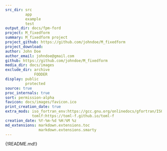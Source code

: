 ```yaml
---
src_dir: src
         app
         example
         test
output_dir: docs/fpm-ford
project: M_fixedform
summary: M_fixedform project
project_github: https://github.com/johndoe/M_fixedform
project_download:
author: John Doe
author_email: johndoe@gmail.com
github: https://github.com/johndoe/M_fixedform
media_dir: docs/images
exclude_dir: archive
             FODDER
display: public
         protected
source: true
proc_internals: true
sort: permission-alpha
favicon: docs/images/favicon.ico
print_creation_date: true
extra_mods: iso_fortran_env:https://gcc.gnu.org/onlinedocs/gfortran/ISO_005fFORTRAN_005fENV.html
            tomlf:https://toml-f.github.io/toml-f
creation_date: %Y-%m-%d %H:%M %z
md_extensions: markdown.extensions.toc
               markdown.extensions.smarty
---
```


{!README.md!}
